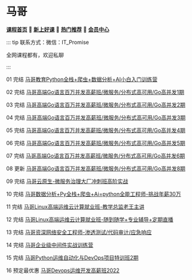 # 马哥

[**课程首页**](../../README.md) 💖 [**新上好课**](./xshk.md) 💖 [**热门推荐**](./rmtj.md) 💖 [**会员中心**](./vip.md)



::: tip
联系方式：微信：IT_Promise

全网课程都有，欢迎私聊

:::

01 完结 [马哥教育Python全栈+爬虫+数据分析+AI小白入门训练营](https://ke.qq.com/course/465147)

02 完结 [马哥高端Go语言百万并发高薪班/微服务/分布式高可用/Go高并发1期](https://ke.qq.com/course/406096)

03 完结 [马哥高端Go语言百万并发高薪班/微服务/分布式高可用/Go高并发2期](https://ke.qq.com/course/406096)

04 完结 [马哥高端Go语言百万并发高薪班/微服务/分布式高可用/Go高并发3期](https://ke.qq.com/course/406096)

05 完结 [马哥高端Go语言百万并发高薪班/微服务/分布式高可用/Go高并发4期](https://ke.qq.com/course/406096)

06 完结 [马哥高端Go语言百万并发高薪班/微服务/分布式高可用/Go高并发5期](https://ke.qq.com/course/406096)

07 完结 [马哥高端Go语言百万并发高薪班/微服务/分布式高可用/Go高并发6期](https://ke.qq.com/course/406096)

08 更新 [马哥高端Go语言百万并发高薪班/微服务/分布式高可用/Go高并发8期](https://ke.qq.com/course/406096)

09 完结 [马哥云原生-微服务治理大厂冲刺班高阶实战](https://ke.qq.com/course/340397)

10 完结 [马哥数据分析+Py全栈+爬虫+Ai=python全能工程师-挑战年薪30万](https://ke.qq.com/course/251222)

11 完结 [马哥Linux高端运维云计算就业班-教学总监老王主讲](https://ke.qq.com/course/291111)

12 完结 [马哥Linux高端运维云计算就业班-随到随学+专业辅导+定期直播](https://ke.qq.com/course/291107)

13 完结 [马哥资深网络安全工程师-渗透测试/代码审计/应急响应](https://ke.qq.com/course/185630)

14 完结 [马哥企业级中间件实战训练营](https://ke.qq.com/course/2993472)

15 完结 [马哥Python运维自动化与DevOps项目特训班2期](https://ke.qq.com/course/458302)

16 预定最优惠 [马哥Devops运维开发高薪班2022](https://ke.qq.com/course/296707)
